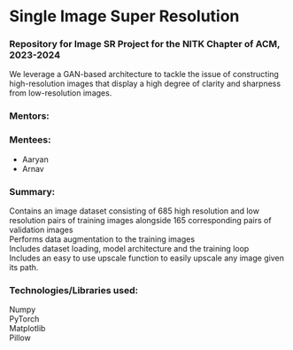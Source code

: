 # Single Image Super Resolution
### Repository for Image SR Project for the NITK Chapter of ACM, 2023-2024

We leverage a GAN-based architecture to tackle the issue of constructing high-resolution images that display a high degree of clarity and sharpness from low-resolution images.
### Mentors:

### Mentees:
* Aaryan 
* Arnav

### Summary:
<summary>Contains an image dataset consisting of 685 high resolution and low resolution pairs of training images alongside 165 corresponding pairs of validation images</summary>
<summary>Performs data augmentation to the training images</summary>
<summary>Includes dataset loading, model architecture and the training loop</summary>
<summary>Includes an easy to use upscale function to easily upscale any image given its path.</summary>

### Technologies/Libraries used:
<summary>Numpy</summary>
<summary>PyTorch</summary>
<summary>Matplotlib</summary>
<summary>Pillow</summary>
